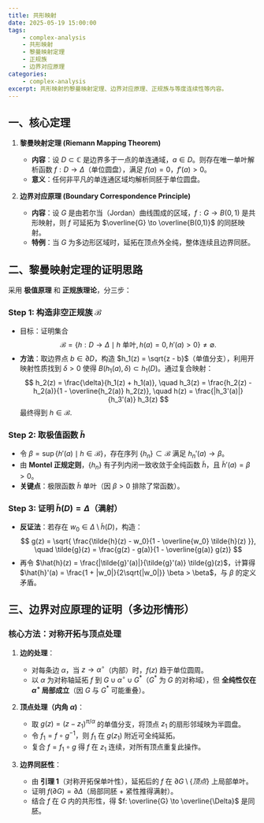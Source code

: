 ```yaml
---
title: 共形映射
date: 2025-05-19 15:00:00
tags:
    - complex-analysis
    - 共形映射
    - 黎曼映射定理
    - 正规族
    - 边界对应原理
categories:
    - complex-analysis
excerpt: 共形映射的黎曼映射定理、边界对应原理、正规族与等度连续性等内容。
---
```


## **一、核心定理**
1. **黎曼映射定理 (Riemann Mapping Theorem)**  
   - **内容**：设 $D \subset \mathbb{C}$ 是边界多于一点的单连通域，$a \in D$。则存在唯一单叶解析函数 $f: D \to \Delta$（单位圆盘），满足 $f(a) = 0$，$f'(a) > 0$。  
   - **意义**：任何非平凡的单连通区域均解析同胚于单位圆盘。

2. **边界对应原理 (Boundary Correspondence Principle)**  
   - **内容**：设 $G$ 是由若尔当（Jordan）曲线围成的区域，$f: G \to B(0,1)$ 是共形映射，则 $f$ 可延拓为 $\overline{G} \to \overline{B(0,1)}$ 的同胚映射。  
   - **特例**：当 $G$ 为多边形区域时，延拓在顶点外全纯，整体连续且边界同胚。


## **二、黎曼映射定理的证明思路**
采用 **极值原理** 和 **正规族理论**，分三步：

### **Step 1: 构造非空正规族 $\mathcal{B}$**
   - 目标：证明集合  
     $$
     \mathcal{B} = \{ h: D \to \Delta \mid h \text{ 单叶}, h(a)=0, h'(a)>0 \} \neq \emptyset.
     $$
   - **方法**：取边界点 $b \in \partial D$，构造 $h_1(z) = \sqrt{z - b}$（单值分支），利用开映射性质找到 $\delta > 0$ 使得 $B(h_1(a), \delta) \subset h_1(D)$。通过复合映射：
     $$
     h_2(z) = \frac{\delta}{h_1(z) + h_1(a)}, \quad h_3(z) = \frac{h_2(z) - h_2(a)}{1 - \overline{h_2(a)} h_2(z)}, \quad h(z) = \frac{|h_3'(a)|}{h_3'(a)} h_3(z)
     $$
     最终得到 $h \in \mathcal{B}$.

### **Step 2: 取极值函数 $\tilde{h}$**
   - 令 $\beta = \sup \{ h'(a) \mid h \in \mathcal{B} \}$，存在序列 $\{h_n\} \subset \mathcal{B}$ 满足 $h_n'(a) \to \beta$。  
   - 由 **Montel 正规定则**，$\{h_n\}$ 有子列内闭一致收敛于全纯函数 $\tilde{h}$，且 $\tilde{h}'(a) = \beta > 0$。  
   - **关键点**：极限函数 $\tilde{h}$ 单叶（因 $\beta > 0$ 排除了常函数）。

### **Step 3: 证明 $\tilde{h}(D) = \Delta$（满射）**
   - **反证法**：若存在 $w_0 \in \Delta \setminus \tilde{h}(D)$，构造：
     $$
     g(z) = \sqrt{ \frac{\tilde{h}(z) - w_0}{1 - \overline{w_0} \tilde{h}(z) }}, \quad \tilde{g}(z) = \frac{g(z) - g(a)}{1 - \overline{g(a)} g(z)}
     $$
   - 再令 $\hat{h}(z) = \frac{|\tilde{g}'(a)|}{\tilde{g}'(a)} \tilde{g}(z)$，计算得 $\hat{h}'(a) = \frac{1 + |w_0|}{2\sqrt{|w_0|}} \beta > \beta$，与 $\beta$ 的定义矛盾。


## **三、边界对应原理的证明（多边形情形）**
### **核心方法：对称开拓与顶点处理**
1. **边的处理**：  
   - 对每条边 $\alpha$，当 $z \to \alpha^\circ$（内部）时，$f(z)$ 趋于单位圆周。  
   - 以 $\alpha$ 为对称轴延拓 $f$ 到 $G \cup \alpha^\circ \cup G^*$（$G^*$ 为 $G$ 的对称域），但 **全纯性仅在 $\alpha^\circ$ 局部成立**（因 $G$ 与 $G^*$ 可能重叠）。

2. **顶点处理（内角 $\alpha$)**：  
   - 取 $g(z) = (z - z_1)^{\pi / \alpha}$ 的单值分支，将顶点 $z_1$ 的扇形邻域映为半圆盘。  
   - 令 $f_1 = f \circ g^{-1}$，则 $f_1$ 在 $g(z_1)$ 附近可全纯延拓。  
   - 复合 $f = f_1 \circ g$ 得 $f$ 在 $z_1$ 连续，对所有顶点重复此操作。

3. **边界同胚性**：  
   - 由 **引理 1**（对称开拓保单叶性），延拓后的 $f$ 在 $\partial G \setminus \{顶点\}$ 上局部单叶。  
   - 证明 $f(\partial G) = \partial \Delta$（局部同胚 + 紧性推得满射）。  
   - 结合 $f$ 在 $G$ 内的共形性，得 $f: \overline{G} \to \overline{\Delta}$ 是同胚。

